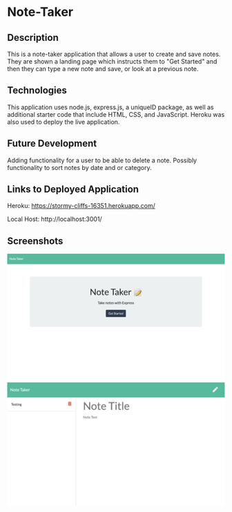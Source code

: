 # Note-Taker

## Description

This is a note-taker application that allows a user to create and save notes. They are shown a landing page which instructs them to "Get Started" and then they can type a new note and save, or look at a previous note.

## Technologies

This application uses node.js, express.js, a uniqueID package, as well as additional starter code that include HTML, CSS, and JavaScript. Heroku was also used to deploy the live application.

## Future Development

Adding functionality for a user to be able to delete a note. Possibly functionality to sort notes by date and or category.

## Links to Deployed Application
Heroku:
https://stormy-cliffs-16351.herokuapp.com/

Local Host:
http://localhost:3001/

## Screenshots
![Screenshot](/images/landing-page.png)
![Screenshot](/images/notes_page.png)